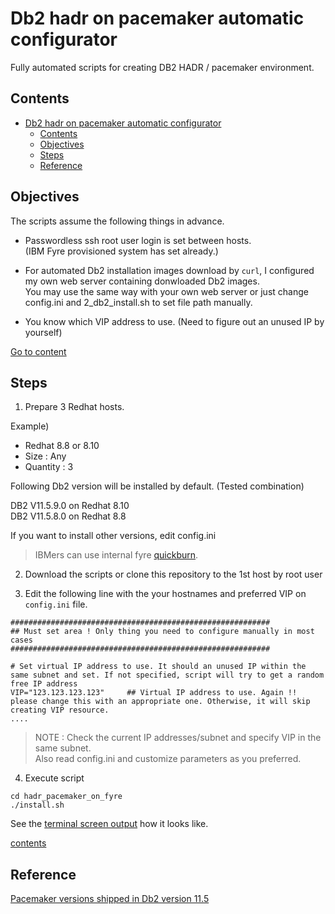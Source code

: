 # Db2 hadr on pacemaker automatic configurator

Fully automated scripts for creating DB2 HADR / pacemaker environment.   

## Contents

- [Db2 hadr on pacemaker automatic configurator](#db2-hadr-on-pacemaker-automatic-configurator)
  - [Contents](#contents)
  - [Objectives](#objectives)
  - [Steps](#steps)
  - [Reference](#reference)


## Objectives 

The scripts assume the following things in advance. 
- Passwordless ssh root user login is set between hosts.   
  (IBM Fyre provisioned system has set already.)    
- For automated Db2 installation images download by `curl`, I configured my own web server containing donwloaded Db2 images.  
  You may use the same way with your own web server or just change config.ini and 2_db2_install.sh to set file path manually.   
   
- You know which VIP address to use. (Need to figure out an unused IP by yourself)       

[Go to content](#contents)


## Steps  

1. Prepare 3 Redhat hosts.   
   
Example)   
- Redhat 8.8 or 8.10       
- Size : Any   
- Quantity : 3        

Following Db2 version will be installed by default. (Tested combination)     

DB2 V11.5.9.0 on Redhat 8.10    
DB2 V11.5.8.0 on Redhat 8.8    

If you want to install other versions, edit config.ini    
 
> IBMers can use internal fyre [quickburn](https://fyre.svl.ibm.com/quick).      

2. Download the scripts or clone this repository to the 1st host by root user         


3. Edit the following line with the your hostnames and preferred VIP on `config.ini` file.    

```
##########################################################
## Must set area ! Only thing you need to configure manually in most cases
##########################################################

# Set virtual IP address to use. It should an unused IP within the same subnet and set. If not specified, script will try to get a random free IP address
VIP="123.123.123.123"     ## Virtual IP address to use. Again !! please change this with an appropriate one. Otherwise, it will skip creating VIP resource.   
....

```    

> NOTE : Check the current IP addresses/subnet and specify VIP in the same subnet.  
> Also read config.ini and customize parameters as you preferred.   

4. Execute script

```
cd hadr_pacemaker_on_fyre
./install.sh
```

See the [terminal screen output](screen_output.md) how it looks like.      

[contents](#contents)   

## Reference   

[Pacemaker versions shipped in Db2 version 11.5](https://www.ibm.com/docs/en/db2/11.5?topic=manager-supported-software-hardware-pacemaker)   